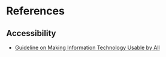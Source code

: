 # References

## Accessibility

* [Guideline on Making Information Technology Usable by All](https://www.tbs-sct.gc.ca/pol/doc-eng.aspx?id=32620)